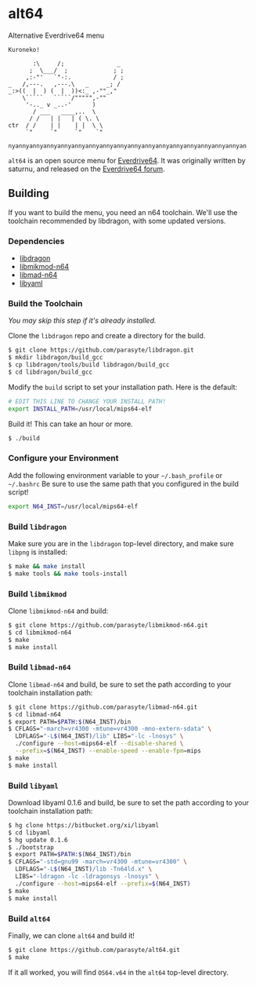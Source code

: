 # alt64

Alternative Everdrive64 menu

    Kuroneko!

           :\     /;               _
          ;  \___/  ;             ; ;
         ,:-"'   `"-:.            / ;
    _   /,---.   ,---.\   _     _; /
    _:>((  |  ) (  |  ))<:_ ,-""_,"
        \`````   `````/""""",-""
         '-.._ v _..-'      )
           / ___   ____,..  \
          / /   | |   | ( \. \
    ctr  / /    | |    | |  \ \
         `"     `"     `"    `"

    nyannyannyannyannyannyannyannyannyannyannyannyannyannyannyannyannyan


`alt64` is an open source menu for [Everdrive64](http://krikzz.com/). It was
originally written by saturnu, and released on the
[Everdrive64 forum](http://krikzz.com/forum/index.php?topic=816.0).

## Building

If you want to build the menu, you need an n64 toolchain. We'll use the
toolchain recommended by libdragon, with some updated versions.

### Dependencies

* [libdragon](https://github.com/parasyte/libdragon)
* [libmikmod-n64](https://github.com/parasyte/libmikmod-n64)
* [libmad-n64](https://github.com/parasyte/libmad-n64)
* [libyaml](http://pyyaml.org/wiki/LibYAML)

### Build the Toolchain

*You may skip this step if it's already installed.*

Clone the `libdragon` repo and create a directory for the build.

```bash
$ git clone https://github.com/parasyte/libdragon.git
$ mkdir libdragon/build_gcc
$ cp libdragon/tools/build libdragon/build_gcc
$ cd libdragon/build_gcc
```

Modify the `build` script to set your installation path. Here is the default:

```bash
# EDIT THIS LINE TO CHANGE YOUR INSTALL PATH!
export INSTALL_PATH=/usr/local/mips64-elf
```

Build it! This can take an hour or more.

```bash
$ ./build
```

### Configure your Environment

Add the following environment variable to your `~/.bash_profile` or `~/.bashrc`
Be sure to use the same path that you configured in the build script!

```bash
export N64_INST=/usr/local/mips64-elf
```

### Build `libdragon`

Make sure you are in the `libdragon` top-level directory, and make sure `libpng`
is installed:

```bash
$ make && make install
$ make tools && make tools-install
```

### Build `libmikmod`

Clone `libmikmod-n64` and build:

```bash
$ git clone https://github.com/parasyte/libmikmod-n64.git
$ cd libmikmod-n64
$ make
$ make install
```

### Build `libmad-n64`

Clone `libmad-n64` and build, be sure to set the path according to your
toolchain installation path:

```bash
$ git clone https://github.com/parasyte/libmad-n64.git
$ cd libmad-n64
$ export PATH=$PATH:$(N64_INST)/bin
$ CFLAGS="-march=vr4300 -mtune=vr4300 -mno-extern-sdata" \
  LDFLAGS="-L$(N64_INST)/lib" LIBS="-lc -lnosys" \
  ./configure --host=mips64-elf --disable-shared \
  --prefix=$(N64_INST) --enable-speed --enable-fpm=mips
$ make
$ make install
```

### Build `libyaml`

Download libyaml 0.1.6 and build, be sure to set the path according to your
toolchain installation path:

```bash
$ hg clone https://bitbucket.org/xi/libyaml
$ cd libyaml
$ hg update 0.1.6
$ ./bootstrap
$ export PATH=$PATH:$(N64_INST)/bin
$ CFLAGS="-std=gnu99 -march=vr4300 -mtune=vr4300" \
  LDFLAGS="-L$(N64_INST)/lib -Tn64ld.x" \
  LIBS="-ldragon -lc -ldragonsys -lnosys" \
  ./configure --host=mips64-elf --prefix=$(N64_INST)
$ make
$ make install
```

### Build `alt64`

Finally, we can clone `alt64` and build it!

```bash
$ git clone https://github.com/parasyte/alt64.git
$ make
```

If it all worked, you will find `OS64.v64` in the `alt64` top-level directory.
